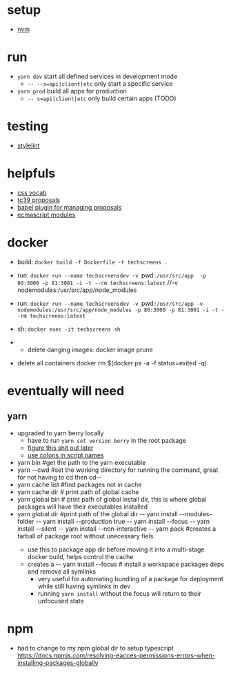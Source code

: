 # setup
  - [nvm](https://medium.com/@faith__ngetich/locking-down-a-project-to-a-specific-node-version-using-nvmrc-and-or-engines-e5fd19144245)


# run
  - `yarn dev` start all defined services in development mode
    - `-- --s=api|client|etc` only start a specific service
  - `yarn prod` build all apps for production
    - `-- s=api|client|etc` only build certain apps (TODO)


# testing
  - [stylelint](https://styled-components.com/docs/tooling#usage)

# helpfuls
  - [css vocab](http://apps.workflower.fi/vocabs/css/en)
  - [tc39 proposals](https://github.com/babel/proposals/)
  - [babel plugin for managing proposals](https://github.com/insin/babel-preset-proposals)
  - [ecmascript modules](https://nodejs.org/api/esm.html#esm_modules_ecmascript_modules)


# docker 
  - build: `docker build -f Dockerfile -t techscreens .`
  
  - run: `docker run --name techscreensdev -v `pwd`:/usr/src/app  -p 80:3000 -p 81:3001 -i -t --rm techscreens:latest` 
  //-v nodemodules:/usr/src/app/node_modules
  - run: `docker run --name techscreensdev -v `pwd`:/usr/src/app -v nodemodules:/usr/src/app/node_modules -p 80:3000 -p 81:3001 -i -t --rm techscreens:latest`
  
  - sh: `docker exec -it techscreens sh`
  - - delete danging images: docker image prune
  - delete all containers docker rm $(docker ps -a -f status=exited -q)


# eventually will need
## yarn
  - upgraded to yarn berry locally
    - have to run `yarn set version berry` in the root package
    - [figure this shit out later](https://yarnpkg.com/features/zero-installs)
    - [use colons in script names](https://yarnpkg.com/getting-started/qa#How-to-share-scripts-between-workspaces)
  - yarn bin #get the path to the yarn executable
  - yarn --cwd <command> #set the working directory for running the command, great for not having to cd then cd--
  - yarn cache list <pattern> #find packages not in cache
  - yarn cache dir # print path of global cache
  - yarn global bin # print path of global install dir, this is where global packages will have their executables installed
  - yarn global dir #print path of the global dir
  -- yarn install --modules-folder <path>
  -- yarn install --production true
  -- yarn install --focus
  -- yarn install --silent
  -- yarn install --non-interactive
  -- yarn pack #creates a tarball of package root without unecessary fiels
    - use this to package app dir before moving it into a multi-stage docker build, helps control the cache
    - creates a 
  -- yarn install --focus # install a workspace packages deps and remove all symlinks
      - very useful for automating bundling of a package for deployment while still having symlinks in dev
      - running `yarn install` without the focus will return to their unfocused state



# npm 
  - had to change to my npm global dir to setup typescript https://docs.npmjs.com/resolving-eacces-permissions-errors-when-installing-packages-globally